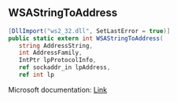 ## WSAStringToAddress

```csharp
[DllImport("ws2_32.dll", SetLastError = true)]
public static extern int WSAStringToAddress(
   string AddressString,
   int AddressFamily,
   IntPtr lpProtocolInfo,
   ref sockaddr_in lpAddress,
   ref int lp
```

Microsoft documentation: [Link](https://learn.microsoft.com/en-us/windows/win32/api/winsock2/nf-winsock2-wsastringtoaddressa)
